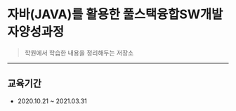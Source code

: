 # 자바(JAVA)를 활용한 풀스택융합SW개발자양성과정
>학원에서 학습한 내용을 정리해두는 저장소

----------------------------------------------------

## 교육기간 
- 2020.10.21 ~ 2021.03.31